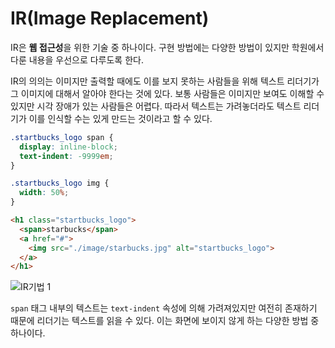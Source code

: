 # IR(Image Replacement)
IR은 **웹 접근성**을 위한 기술 중 하나이다. 구현 방법에는 다양한 방법이 있지만 학원에서 다룬 내용을 우선으로 다루도록 한다.

IR의 의의는 이미지만 출력할 때에도 이를 보지 못하는 사람들을 위해 텍스트 리더기가 그 이미지에 대해서 알아야 한다는 것에 있다. 보통 사람들은 이미지만 보여도 이해할 수 있지만 시각 장애가 있는 사람들은 어렵다. 따라서 텍스트는 가려놓더라도 텍스트 리더기가 이를 인식할 수는 있게 만드는 것이라고 할 수 있다.

```css
.startbucks_logo span {
  display: inline-block;
  text-indent: -9999em;
}

.startbucks_logo img {
  width: 50%;
}
```

```html
<h1 class="startbucks_logo">
  <span>starbucks</span>
  <a href="#">
    <img src="./image/starbucks.jpg" alt="startbucks_logo">
  </a>
</h1>
```

![IR기법 1](https://drive.google.com/uc?export=view&id=1Z5MdihBJ_fHfTYI7HxcpCIasJ3NOODOP)

`span` 태그 내부의 텍스트는 `text-indent` 속성에 의해 가려져있지만 여전히 존재하기 때문에 리더기는 텍스트를 읽을 수 있다. 이는 화면에 보이지 않게 하는 다양한 방법 중 하나이다.